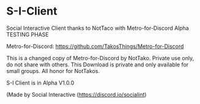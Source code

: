 # S-I-Client
Social Interactive Client thanks to NotTaco with Metro-for-Discord
Alpha TESTING PHASE

Metro-for-Discord: https://github.com/TakosThings/Metro-for-Discord

This is a changed copy of Metro-for-Discord by NotTako. 
Private use only, do not share with others.
This Download is private and only available for small groups.
All honor for NotTakos.

S-I Client is in Alpha V1.0.0

(Made by Social Interactive (https://discord.io/socialint) 
